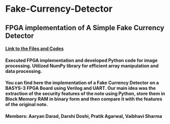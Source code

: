 # Fake-Currency-Detector
## FPGA implementation of A Simple Fake Currency Detector
#### [Link to the Files and Codes]([url](https://iitgnacin-my.sharepoint.com/:f:/g/personal/21110050_iitgn_ac_in/Eu31E98bVvxNqSBUFcVNHEABjE_HoZjDTcCkHnonUAFIoA?e=ktbtEp))
#### Executed FPGA implementation and developed Python code for image processing. Utilized NumPy library for efficient array manipulation and data processing.
#### You can find here the implementation of a Fake Currency Detector on a BASYS-3 FPGA Board using Verilog and UART. Our main idea was the extraction of the security features of the note using Python, store them in Block Memory RAM in binary form and then compare it with the features of the original note.
#### Members: Aaryan Darad, Darshi Doshi, Pratik Agarwal, Vaibhavi Sharma
